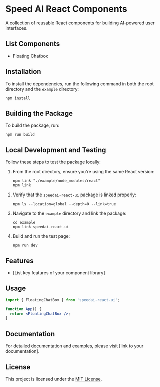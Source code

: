# Speed AI React Components

A collection of reusable React components for building AI-powered user interfaces.

## List Components
- Floating Chatbox

## Installation

To install the dependencies, run the following command in both the root directory and the `example` directory:

```
npm install
```

## Building the Package

To build the package, run:

```
npm run build
```

## Local Development and Testing

Follow these steps to test the package locally:

1. From the root directory, ensure you're using the same React version:

   ```
   npm link "./example/node_modules/react"
   npm link
   ```

2. Verify that the `speedai-react-ui` package is linked properly:

   ```
   npm ls --location=global --depth=0 --link=true
   ```

3. Navigate to the `example` directory and link the package:

   ```
   cd example
   npm link speedai-react-ui
   ```

4. Build and run the test page:

   ```
   npm run dev
   ```

## Features

- [List key features of your component library]

## Usage

```jsx
import { FloatingChatBox } from 'speedai-react-ui';

function App() {
  return <FloatingChatBox />;
}
```

## Documentation

For detailed documentation and examples, please visit [link to your documentation].

<!-- ## Contributing

We welcome contributions! Please see our [Contributing Guide](CONTRIBUTING.md) for more details. -->

## License

This project is licensed under the [MIT License](LICENSE).